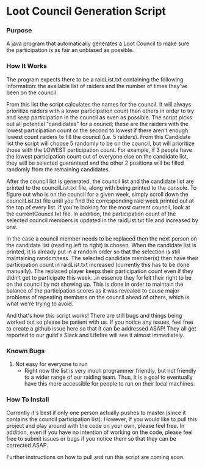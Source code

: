 # Loot Council Generation Script

### Purpose
A java program that automatically generates a Loot Council to make sure the participation is as fair an unbiased as possible.

### How It Works
The program expects there to be a raidList.txt containing the following information: the available list of raiders and the number of times they've been on the council.

From this list the script calculates the names for the council. It will always prioritize raiders with a lower participation count than others in order to try and keep participation in the council as even as possible. The script picks out all potential "candidates" for a council; these are the raiders with the lowest participation count or the second to lowest if there aren't enough lowest count raiders to fill the council (i.e. 5 raiders). From this Candidate list the script will choose 5 randomly to be on the council, but will prioritize those with the LOWEST participation count. For example, if 3 people have the lowest participation count out of everyone else on the candidate list, they will be selected guaranteed and the other 2 positions will be filled randomly from the remaining candidates.

After the council list is generated, the council list and the candidate list are printed to the councilList.txt file, along with being printed to the console. To figure out who is on the council for a given week, simply scroll down the councilList.txt file until you find the corresponding raid week printed out at the top of every list. If you're looking for the most current council, look at the currentCouncil.txt file. In addition, the participation count of the selected council members is updated in the raidList.txt file and increased by one.

In the case a council member needs to be replaced then the next person on the candidate list (reading left to right) is chosen. When the candidate list is printed, it is already put in a random order so that the selection is still maintaining randomness. The selected candidate member(s) then have their participation count in raidList.txt increased (currently this has to be done manually). The replaced player keeps their participation count even if they didn't get to participate this week...in essence they forfeit their right to be on the council by not showing up. This is done in order to maintain the balance of the participation scores as it was revealed to cause major problems of repeating members on the council ahead of others, which is what we're trying to avoid.

And that's how this script works! There are still bugs and things being worked out so please be patient with us. If you notice any issues, feel free to create a github issue here so that it can be addressed ASAP! They all get reported to our guild's Slack and Lifefire will see it almost immediately.

### Known Bugs
1. Not easy for everyone to run
	* Right now the list is very much programmer friendly, but not friendly to a wider range of our raiding team. Thus, it is a goal to eventually have this more accessible for people to run on their local machines.

### How To Install
Currently it's best if only one person actually pushes to master (since it contains the council participation list). However, if you would like to pull this project and play around with the code on your own, please feel free. In addition, even if you have no intention of working on the code, please feel free to submit issues or bugs if you notice them so that they can be corrected ASAP.

Further instructions on how to pull and run this script are coming soon.
